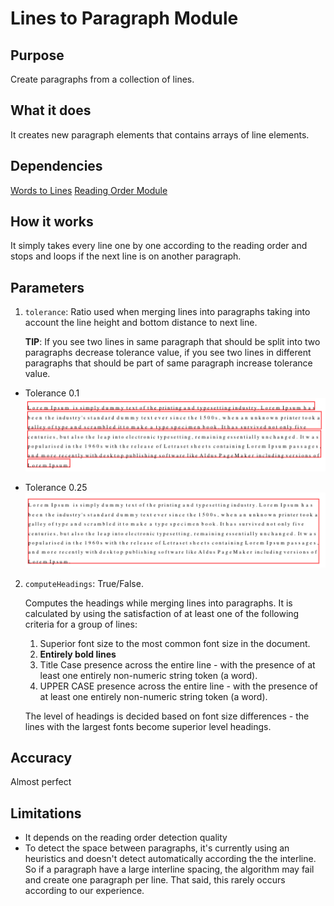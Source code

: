 # Lines to Paragraph Module

## Purpose

Create paragraphs from a collection of lines.

## What it does

It creates new paragraph elements that contains arrays of line elements.

## Dependencies

[Words to Lines](words-to-line-module.md)
[Reading Order Module](reading-order-module.md)

## How it works

It simply takes every line one by one according to the reading order and stops and loops if the next line is on another paragraph.

## Parameters

1. `tolerance`: Ratio used when merging lines into paragraphs taking into account the line height and bottom distance to next line.

   **TIP**: If you see two lines in same paragraph that should be split into two paragraphs decrease tolerance value, if you see two lines in different paragraphs that should be part of same paragraph increase tolerance value.

- Tolerance 0.1
  ![](../../../../docs/assets/Paragraph_01.png)

- Tolerance 0.25
  ![](../../../../docs/assets/Paragraph_025.png)

2. `computeHeadings`: True/False.

   Computes the headings while merging lines into paragraphs. It is calculated by using the satisfaction of at least one of the following criteria for a group of lines:

   1. Superior font size to the most common font size in the document.
   2. **Entirely bold lines**
   3. Title Case presence across the entire line - with the presence of at least one entirely non-numeric string token (a word).
   4. UPPER CASE presence across the entire line - with the presence of at least one entirely non-numeric string token (a word).

   The level of headings is decided based on font size differences - the lines with the largest fonts become superior level headings.

## Accuracy

Almost perfect

## Limitations

- It depends on the reading order detection quality
- To detect the space between paragraphs, it's currently using an heuristics and doesn't detect automatically according the the interline. So if a paragraph have a large interline spacing, the algorithm may fail and create one paragraph per line. That said, this rarely occurs according to our experience.
